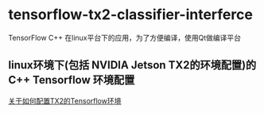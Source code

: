 # tensorflow-tx2-classifier-interferce
TensorFlow C++ 在linux平台下的应用，为了方便编译，使用Qt做编译平台

## linux环境下(包括 NVIDIA Jetson TX2的环境配置)的C++ Tensorflow 环境配置
[关于如何配置TX2的Tensorflow环境](https://blog.csdn.net/qq_34027339/article/details/87872466)
